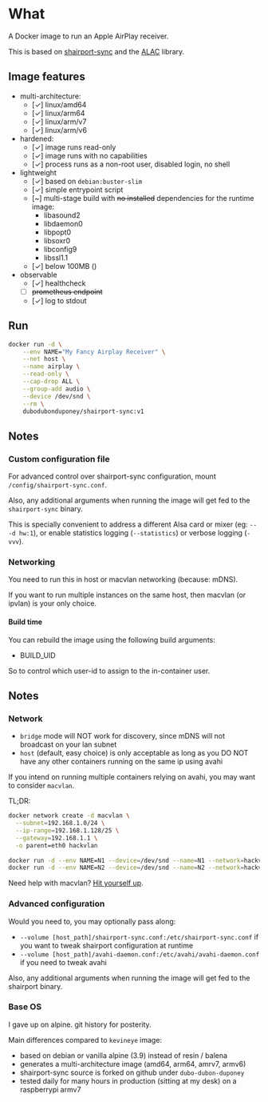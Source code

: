 # What

A Docker image to run an Apple AirPlay receiver.

This is based on [shairport-sync](https://github.com/mikebrady/shairport-sync) and the [ALAC](https://github.com/mikebrady/alac) library.

## Image features

 * multi-architecture:
    * [✓] linux/amd64
    * [✓] linux/arm64
    * [✓] linux/arm/v7
    * [✓] linux/arm/v6
 * hardened:
    * [✓] image runs read-only
    * [✓] image runs with no capabilities
    * [✓] process runs as a non-root user, disabled login, no shell
 * lightweight
    * [✓] based on `debian:buster-slim`
    * [✓] simple entrypoint script
    * [~] multi-stage build with ~~no installed~~ dependencies for the runtime image:
      * libasound2
      * libdaemon0
      * libpopt0
      * libsoxr0
      * libconfig9
      * libssl1.1
    * [✓] below 100MB ()
 * observable
    * [✓] healthcheck
    * [  ] ~~prometheus endpoint~~
    * [✓] log to stdout

## Run

```bash
docker run -d \
    --env NAME="My Fancy Airplay Receiver" \
    --net host \
    --name airplay \
    --read-only \
    --cap-drop ALL \
    --group-add audio \
    --device /dev/snd \
    --rm \
    dubodubonduponey/shairport-sync:v1
```

## Notes

### Custom configuration file

For advanced control over shairport-sync configuration, mount `/config/shairport-sync.conf`.

Also, any additional arguments when running the image will get fed to the `shairport-sync` binary.

This is specially convenient to address a different Alsa card or mixer (eg: `-- -d hw:1`), or enable statistics logging (`--statistics`) or verbose logging (`-vvv`).

### Networking

You need to run this in host or macvlan networking (because: mDNS).

If you want to run multiple instances on the same host, then macvlan (or ipvlan) is your only choice.

#### Build time

You can rebuild the image using the following build arguments:

 * BUILD_UID
 
So to control which user-id to assign to the in-container user.






## Notes

### Network

 * `bridge` mode will NOT work for discovery, since mDNS will not broadcast on your lan subnet
 * `host` (default, easy choice) is only acceptable as long as you DO NOT have any other containers running on the same ip using avahi

If you intend on running multiple containers relying on avahi, you may want to consider `macvlan`.

TL;DR:

```bash
docker network create -d macvlan \
  --subnet=192.168.1.0/24 \
  --ip-range=192.168.1.128/25 \
  --gateway=192.168.1.1 \
  -o parent=eth0 hackvlan
  
docker run -d --env NAME=N1 --device=/dev/snd --name=N1 --network=hackvlan dubodubonduponey/shairport-sync:v1
docker run -d --env NAME=N2 --device=/dev/snd --name=N2 --network=hackvlan dubodubonduponey/shairport-sync:v1
```

Need help with macvlan?
[Hit yourself up](https://docs.docker.com/network/macvlan/).

### Advanced configuration

Would you need to, you may optionally pass along:
 
 * `--volume [host_path]/shairport-sync.conf:/etc/shairport-sync.conf` if you want to tweak shairport configuration at runtime
 * `--volume [host_path]/avahi-daemon.conf:/etc/avahi/avahi-daemon.conf` if you need to tweak avahi

Also, any additional arguments when running the image will get fed to the shairport binary.

### Base OS

I gave up on alpine. git history for posterity.

Main differences compared to `kevineye` image:

 * based on debian or vanilla alpine (3.9) instead of resin / balena
 * generates a multi-architecture image (amd64, arm64, amrv7, armv6)
 * shairport-sync source is forked on github under `dubo-dubon-duponey`
 * tested daily for many hours in production (sitting at my desk) on a raspberrypi armv7
